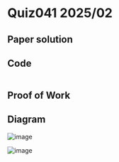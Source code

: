 # Quiz041 2025/02

## Paper solution


## Code
```.py

```

## Proof of Work


## Diagram
![image](https://github.com/user-attachments/assets/1431f17d-46d0-4bb3-9a86-c69385ff75e8)

![image](https://github.com/user-attachments/assets/c61efd21-7e76-4b8a-8a68-ead5e237e509)



